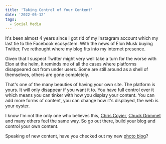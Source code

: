 ```yaml
---
title: 'Taking Control of Your Content'
date: '2022-05-12'
tags:
  - Social Media
---
```


It's been almost 4 years since I got rid of my Instagram account which my last tie to the Facebook ecosystem. With the news of Elon Musk buying Twitter, I've rethought where my blog fits into my internet presence.
<!-- excerpt -->

Given that I suspect Twitter might very well take a turn for the worse with Elon at the helm, it reminds me of all the cases where platforms disappeared out from under users. Some are still around as a shell of themselves, others are gone completely.

That's one of the many beauties of having your own site. The platform is yours. It will only disappear if you want it to. You have full control over it which means you can tinker with how you display your content. You can add more forms of content, you can change how it's displayed, the web is your oyster.

I know I'm not the only one who believes this, <a href="https://chriscoyier.net/2022/04/29/rss-3/" target="_blank" rel="noreferrer nofollow">Chris Coyier</a>, <a href="https://cagrimmett.com/thoughts/2022/04/26/why-blog/" target="_blank" rel="noreferrer nofollow">Chuck Grimmet</a> and many others feel the same way. So go out there, build your blog and control your own content.

Speaking of new content, have you checked out my new [photo blog](https://kpwags.com/photoblog)?